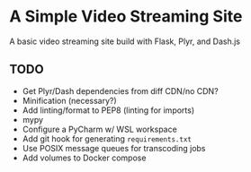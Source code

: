 # A Simple Video Streaming Site

A basic video streaming site build with Flask, Plyr, and Dash.js


## TODO

* Get Plyr/Dash dependencies from diff CDN/no CDN?
* Minification (necessary?)
* Add linting/format to PEP8 (linting for imports)
* mypy
* Configure a PyCharm w/ WSL workspace
* Add git hook for generating `requirements.txt`
* Use POSIX message queues for transcoding jobs
* Add volumes to Docker compose